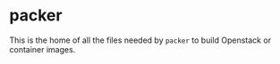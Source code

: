 # packer
This is the home of all the files needed by `packer` to build Openstack or
container images.
